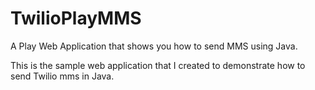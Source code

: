 # TwilioPlayMMS
A Play Web Application that shows you how to send MMS using Java.

This is the sample web application that I created to demonstrate how to send Twilio mms in Java.

